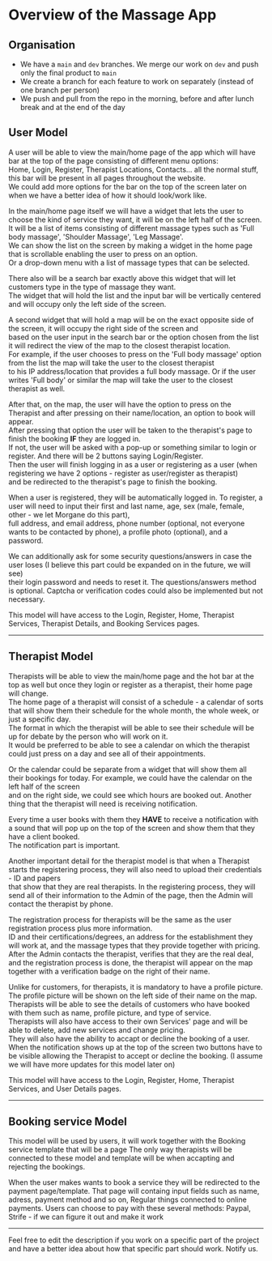 # Overview of the Massage App


## Organisation
- We have a `main` and `dev` branches. We merge our work on `dev` and push only the final product to `main`
- We create a branch for each feature to work on separately (instead of one branch per person)
- We push and pull from the repo in the morning, before and after lunch break and at the end of the day



## User Model

A user will be able to view the main/home page of the app which will have bar at the top of the page consisting of different menu options:  
Home, Login, Register, Therapist Locations, Contacts... all the normal stuff, this bar will be present in all pages throughout the website.  
We could add more options for the bar on the top of the screen later on when we have a better idea of how it should look/work like.

In the main/home page itself we will have a widget that lets the user to choose the kind of service they want, it will be on the left half of the screen.  
It will be a list of items consisting of different massage types such as 'Full body massage', 'Shoulder Massage', 'Leg Massage'.  
We can show the list on the screen by making a widget in the home page that is scrollable enabling the user to press on an option.  
Or a drop-down menu with a list of massage types that can be selected.  

There also will be a search bar exactly above this widget that will let customers type in the type of massage they want.  
The widget that will hold the list and the input bar will be vertically centered and will occupy only the left side of the screen.  

A second widget that will hold a map will be on the exact opposite side of the screen, it will occupy the right side of the screen and  
based on the user input in the search bar or the option chosen from the list it will redirect the view of the map to the closest therapist location.  
For example, if the user chooses to press on the 'Full body massage' option from the list the map will take the user to the closest therapist  
to his IP address/location that provides a full body massage. Or if the user writes 'Full body' or similar the map will take the user to the closest therapist as well.  

After that, on the map, the user will have the option to press on the Therapist and after pressing on their name/location, an option to book will appear.  
After pressing that option the user will be taken to the therapist's page to finish the booking **IF** they are logged in.  
If not, the user will be asked with a pop-up or something similar to login or register. And there will be 2 buttons saying Login/Register.  
Then the user will finish logging in as a user or registering as a user (when registering we have 2 options - register as user/register as therapist)  
and be redirected to the therapist's page to finish the booking.  

When a user is registered, they will be automatically logged in. To register, a user will need to input their first and last name, age, sex (male, female, other - we let Morgane do this part),  
full address, and email address, phone number (optional, not everyone wants to be contacted by phone), a profile photo (optional), and a password.  

We can additionally ask for some security questions/answers in case the user loses (I believe this part could be expanded on in the future, we will see)  
their login password and needs to reset it. The questions/answers method is optional. Captcha or verification codes could also be implemented but not necessary.

This model will have access to the Login, Register, Home, Therapist Services, Therapist Details, and Booking Services pages.

---

## Therapist Model

Therapists will be able to view the main/home page and the hot bar at the top as well but once they login or register as a therapist, their home page will change.  
The home page of a therapist will consist of a schedule - a calendar of sorts that will show them their schedule for the whole month, the whole week, or just a specific day.  
The format in which the therapist will be able to see their schedule will be up for debate by the person who will work on it.  
It would be preferred to be able to see a calendar on which the therapist could just press on a day and see all of their appointments.  

Or the calendar could be separate from a widget that will show them all their bookings for today. For example, we could have the calendar on the left half of the screen  
and on the right side, we could see which hours are booked out. Another thing that the therapist will need is receiving notification.  

Every time a user books with them they **HAVE** to receive a notification with a sound that will pop up on the top of the screen and show them that they have a client booked.  
The notification part is important.

Another important detail for the therapist model is that when a Therapist starts the registering process, they will also need to upload their credentials - ID and papers  
that show that they are real therapists. In the registering process, they will send all of their information to the Admin of the page, then the Admin will contact the therapist by phone.  

The registration process for therapists will be the same as the user registration process plus more information.  
ID and their certifications/degrees, an address for the establishment they will work at, and the massage types that they provide together with pricing.  
After the Admin contacts the therapist, verifies that they are the real deal, and the registration process is done, the therapist will appear on the map  
together with a verification badge on the right of their name.  

Unlike for customers, for therapists, it is mandatory to have a profile picture. The profile picture will be shown on the left side of their name on the map.  
Therapists will be able to see the details of customers who have booked with them such as name, profile picture, and type of service.  
Therapists will also have access to their own Services' page and will be able to delete, add new services and change pricing.  
They will also have the ability to accapt or decline the booking of a user. When the notification shows up at the top of the screen
two buttons have to be visible allowing the Therapist to accept or decline the booking.
(I assume we will have more updates for this model later on)

This model will have access to the Login, Register, Home, Therapist Services, and User Details pages.

---

## Booking service Model

This model will be used by users, it will work together with the Booking service template that will be a page
The only way therapists will be connected to these model and template will be when accapting and rejecting the bookings.

When the user makes wants to book a service they will be redirected to the payment page/template.
That page will containg input fields such as name, adress, payment method and so on, Regular things connected to online payments.
Users can choose to pay with these several methods: Paypal, Strife - if we can figure it out and make it work 


---


Feel free to edit the description if you work on a specific part of the project and have a better idea about how that specific part should work. Notify us.
